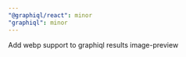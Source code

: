 ```yaml
---
"@graphiql/react": minor
"graphiql": minor
---
```


Add webp support to graphiql results image-preview
